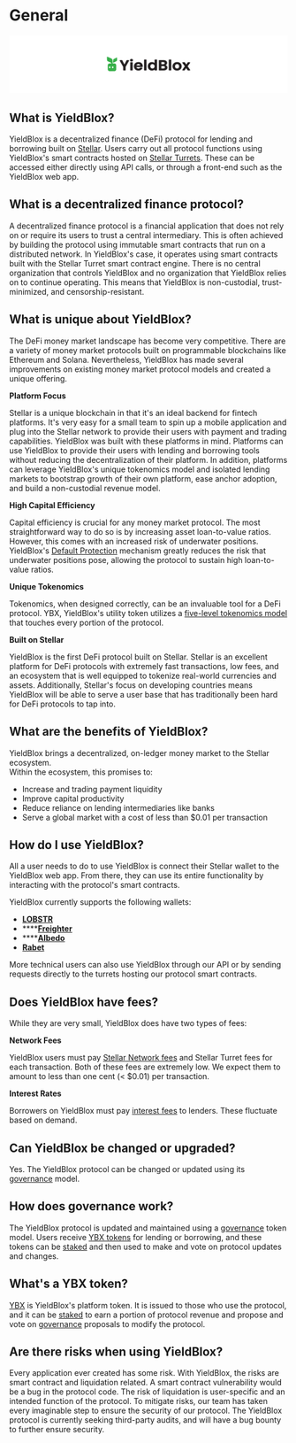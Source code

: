 # General

![](<../.gitbook/assets/general header.svg>)

## What is YieldBlox?

YieldBlox is a decentralized finance (DeFi) protocol for lending and borrowing built on [Stellar](https://www.stellar.org). Users carry out all protocol functions using YieldBlox's smart contracts hosted on [Stellar Turrets](https://tss.stellar.org). These can be accessed either directly using API calls, or through a front-end such as the YieldBlox web app.

## What is a decentralized finance protocol?

A decentralized finance protocol is a financial application that does not rely on or require its users to trust a central intermediary. This is often achieved by building the protocol using immutable smart contracts that run on a distributed network. In YieldBlox's case, it operates using smart contracts built with the Stellar Turret smart contract engine. There is no central organization that controls YieldBlox and no organization that YieldBlox relies on to continue operating. This means that YieldBlox is non-custodial, trust-minimized, and censorship-resistant.

## What is unique about YieldBlox?

The DeFi money market landscape has become very competitive. There are a variety of money market protocols built on programmable blockchains like Ethereum and Solana. Nevertheless, YieldBlox has made several improvements on existing money market protocol models and created a unique offering.&#x20;

**Platform Focus**

Stellar is a unique blockchain in that it's an ideal backend for fintech platforms. It's very easy for a small team to spin up a mobile application and plug into the Stellar network to provide their users with payment and trading capabilities. YieldBlox was built with these platforms in mind. Platforms can use YieldBlox to provide their users with lending and borrowing tools without reducing the decentralization of their platform. In addition, platforms can leverage YieldBlox's unique tokenomics model and isolated lending markets to bootstrap growth of their own platform, ease anchor adoption, and build a non-custodial revenue model.

**High Capital Efficiency**

Capital efficiency is crucial for any money market protocol. The most straightforward way to do so is by increasing asset loan-to-value ratios. However, this comes with an increased risk of underwater positions. YieldBlox's [Default Protection](lending-borrowing/default-protection.md) mechanism greatly reduces the risk that underwater positions pose, allowing the protocol to sustain high loan-to-value ratios.&#x20;

**Unique Tokenomics**

Tokenomics, when designed correctly, can be an invaluable tool for a DeFi protocol. YBX, YieldBlox's utility token utilizes a [five-level tokenomics model](ybx-tokens/ybx-tokenomics.md) that touches every portion of the protocol.

**Built on Stellar**

YieldBlox is the first DeFi protocol built on Stellar. Stellar is an excellent platform for DeFi protocols with extremely fast transactions, low fees, and an ecosystem that is well equipped to tokenize real-world currencies and assets. Additionally, Stellar's focus on developing countries means YieldBlox will be able to serve a user base that has traditionally been hard for DeFi protocols to tap into.&#x20;

## What are the benefits of YieldBlox?

YieldBlox brings a decentralized, on-ledger money market to the Stellar ecosystem.\
Within the ecosystem, this promises to:

* Increase and trading payment liquidity
* Improve capital productivity
* Reduce reliance on lending intermediaries like banks
* Serve a global market with a cost of less than $0.01 per transaction

## How do I use YieldBlox?

All a user needs to do to use YieldBlox is connect their Stellar wallet to the YieldBlox web app. From there, they can use its entire functionality by interacting with the protocol's smart contracts.

YieldBlox currently supports the following wallets:

* ****[**LOBSTR**](https://lobstr.co)****
* ****[**Freighter**](https://www.freighter.app)
* ****[**Albedo**](https://albedo.link)
* ****[**Rabet**](https://rabet.io)****

More technical users can also use YieldBlox through our API or by sending requests directly to the turrets hosting our protocol smart contracts.

## Does YieldBlox have fees?

While they are very small, YieldBlox does have two types of fees:

**Network Fees**

YieldBlox users must pay [Stellar Network fees](https://developers.stellar.org/docs/glossary/fees/) and Stellar Turret fees for each transaction. Both of these fees are extremely low. We expect them to amount to less than one cent (< $0.01) per transaction.

**Interest Rates**

Borrowers on YieldBlox must pay [interest fees](lending-borrowing/interest-rates.md) to lenders. These fluctuate based on demand.

## Can YieldBlox be changed or upgraded?

Yes. The YieldBlox protocol can be changed or updated using its [governance](governance.md) model.

## How does governance work?

The YieldBlox protocol is updated and maintained using a [governance](governance.md) token model. Users receive [YBX tokens](ybx-tokens/) for lending or borrowing, and these tokens can be [staked](staking.md) and then used to make and vote on protocol updates and changes.

## What's a YBX token?

[YBX](ybx-tokens/) is YieldBlox's platform token. It is issued to those who use the protocol, and it can be [staked](staking.md) to earn a portion of protocol revenue and propose and vote on [governance](governance.md) proposals to modify the protocol.

## Are there risks when using YieldBlox?

Every application ever created has some risk. With YieldBlox, the risks are smart contract and liquidation related. A smart contract vulnerability would be a bug in the protocol code. The risk of liquidation is user-specific and an intended function of the protocol. To mitigate risks, our team has taken every imaginable step to ensure the security of our protocol. The YieldBlox protocol is currently seeking third-party audits, and will have a bug bounty to further ensure security.

